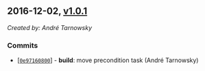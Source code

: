 ## 2016-12-02, [v1.0.1](https://github.com/lotterfriends/build-helper/releases/tag/1.0.1)

*Created by: André Tarnowsky*

### Commits
  - [[`0e97160800`](https://github.com/lotterfriends/build-helper/commit/0e97160800d0ccefa43d81837bed5355a745087e)] - **build**: move precondition task (André Tarnowsky)
